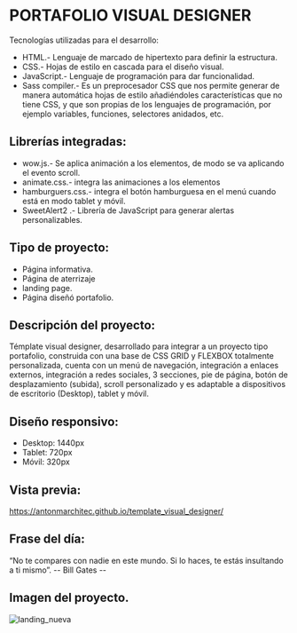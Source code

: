 # PORTAFOLIO VISUAL DESIGNER
Tecnologías utilizadas para el desarrollo:
- HTML.- Lenguaje de marcado de hipertexto para definir la estructura.
- CSS.- Hojas de estilo en cascada para el diseño visual.
- JavaScript.- Lenguaje de programación para dar funcionalidad.
- Sass compiler.- Es un preprocesador CSS que nos permite generar de manera automática hojas de estilo añadiéndoles características que no tiene CSS, y que son propias de los lenguajes de programación, por ejemplo variables, funciones, selectores anidados, etc.

## Librerías integradas:
- wow.js.- Se aplica animación a los elementos, de modo se va aplicando el evento scroll.
- animate.css.- integra las animaciones a los elementos
- hamburguers.css.- integra el botón hamburguesa en el menú cuando está en modo tablet y móvil.
- SweetAlert2 .- Librería de JavaScript para generar alertas personalizables.

## Tipo de proyecto:
- Página informativa.
- Página de aterrizaje
- landing page.
- Página diseñó portafolio.

## Descripción del proyecto:
Témplate visual designer, desarrollado para integrar a un proyecto tipo portafolio, construida con una base de CSS GRID y FLEXBOX totalmente personalizada, cuenta con un menú de navegación, integración a enlaces externos, integración a redes sociales, 3 secciones, pie de página, botón de desplazamiento (subida), scroll personalizado y es adaptable a dispositivos de escritorio (Desktop), tablet y móvil. 


## Diseño responsivo:
- Desktop: 1440px
- Tablet: 720px
- Móvil: 320px

## Vista previa:
https://antonmarchitec.github.io/template_visual_designer/

## Frase del día:
“No te compares con nadie en este mundo. Si lo haces, te estás insultando a ti mismo”. 
-- Bill Gates --

## Imagen del proyecto.
![landing_nueva](https://user-images.githubusercontent.com/70084380/200171789-97fcfad8-0d71-4281-ad37-151d615cef59.jpg)